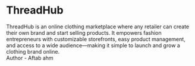 # ThreadHub

ThreadHub is an online clothing marketplace where any retailer can create their own brand and start selling products. It empowers fashion entrepreneurs with customizable storefronts, easy product management, and access to a wide audience—making it simple to launch and grow a clothing brand online.
<br>
Author - Aftab
ahm

